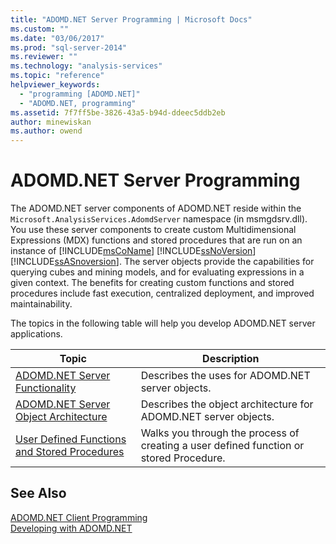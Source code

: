```yaml
---
title: "ADOMD.NET Server Programming | Microsoft Docs"
ms.custom: ""
ms.date: "03/06/2017"
ms.prod: "sql-server-2014"
ms.reviewer: ""
ms.technology: "analysis-services"
ms.topic: "reference"
helpviewer_keywords: 
  - "programming [ADOMD.NET]"
  - "ADOMD.NET, programming"
ms.assetid: 7f7ff5be-3826-43a5-b94d-ddeec5ddb2eb
author: minewiskan
ms.author: owend
---
```

# ADOMD.NET Server Programming
  The ADOMD.NET server components of ADOMD.NET reside within the `Microsoft.AnalysisServices.AdomdServer` namespace (in msmgdsrv.dll). You use these server components to create custom Multidimensional Expressions (MDX) functions and stored procedures that are run on an instance of [!INCLUDE[msCoName](../../includes/msconame-md.md)] [!INCLUDE[ssNoVersion](../../includes/ssnoversion-md.md)] [!INCLUDE[ssASnoversion](../../includes/ssasnoversion-md.md)]. The server objects provide the capabilities for querying cubes and mining models, and for evaluating expressions in a given context. The benefits for creating custom functions and stored procedures include fast execution, centralized deployment, and improved maintainability.  
  
 The topics in the following table will help you develop ADOMD.NET server applications.  
  
|Topic|Description|  
|-----------|-----------------|  
|[ADOMD.NET Server Functionality](https://docs.microsoft.com/bi-reference/adomd/multidimensional-models-adomd-net-server/adomd-net-server-functionality)|Describes the uses for ADOMD.NET server objects.|  
|[ADOMD.NET Server Object Architecture](https://docs.microsoft.com/bi-reference/adomd/multidimensional-models-adomd-net-server/adomd-net-server-object-architecture)|Describes the object architecture for ADOMD.NET server objects.|  
|[User Defined Functions and Stored Procedures](https://docs.microsoft.com/analysis-services/adomd/multidimensional-models-adomd-net-server/user-defined-functions-and-stored-procedures)|Walks you through the process of creating a user defined function or stored Procedure.|  
  
## See Also  
 [ADOMD.NET Client Programming](https://docs.microsoft.com/analysis-services/adomd/multidimensional-models-adomd-net-client/adomd-net-client-programming)   
 [Developing with ADOMD.NET](https://docs.microsoft.com/bi-reference/adomd/developing-with-adomd-net)  
  
  
